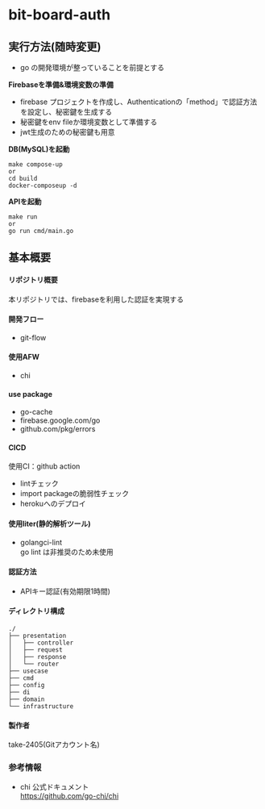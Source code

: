 # bit-board-auth
## 実行方法(随時変更)
- go の開発環境が整っていることを前提とする

**Firebaseを準備&環境変数の準備**
- firebase プロジェクトを作成し、Authenticationの「method」で認証方法を設定し、秘密鍵を生成する
- 秘密鍵をenv fileか環境変数として準備する
- jwt生成のための秘密鍵も用意

**DB(MySQL)を起動**
```cassandraql
make compose-up 
or
cd build
docker-composeup -d
```

**APIを起動**  
```cassandraql
make run
or
go run cmd/main.go
```

## 基本概要
#### リポジトリ概要
本リポジトリでは、firebaseを利用した認証を実現する

#### 開発フロー
- git-flow

#### 使用AFW
- chi

#### use package
- go-cache
- firebase.google.com/go
- github.com/pkg/errors

#### CICD
使用CI：github action
- lintチェック
- import packageの脆弱性チェック
- herokuへのデプロイ

#### 使用liter(静的解析ツール)
- golangci-lint  
  go lint は非推奨のため未使用

#### 認証方法
- APIキー認証(有効期限1時間)

#### ディレクトリ構成
```
./
├── presentation
│   ├── controller
│   ├── request
│   ├── response
│   └── router
├── usecase
├── cmd
├── config
├── di
├── domain
└── infrastructure
```

#### 製作者
take-2405(Gitアカウント名)

### 参考情報
- chi 公式ドキュメント  
  https://github.com/go-chi/chi
